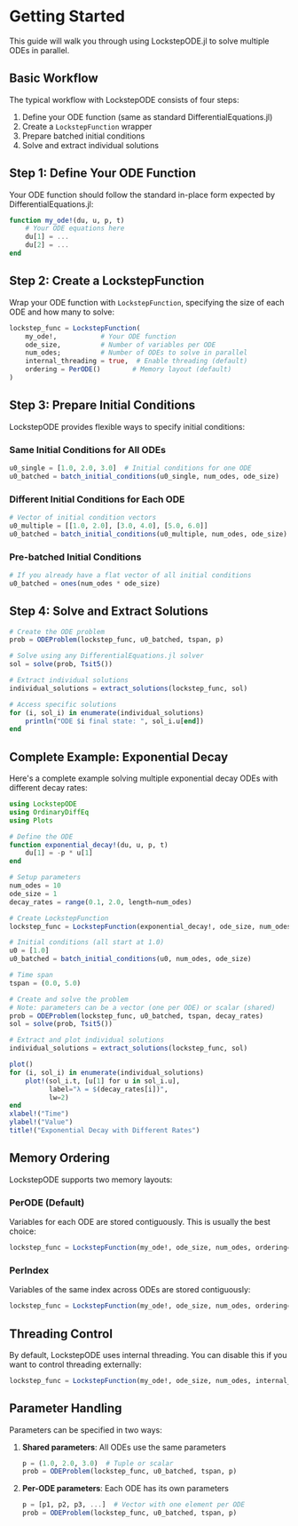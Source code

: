 # Getting Started

This guide will walk you through using LockstepODE.jl to solve multiple ODEs in parallel.

## Basic Workflow

The typical workflow with LockstepODE consists of four steps:

1. Define your ODE function (same as standard DifferentialEquations.jl)
2. Create a `LockstepFunction` wrapper
3. Prepare batched initial conditions
4. Solve and extract individual solutions

## Step 1: Define Your ODE Function

Your ODE function should follow the standard in-place form expected by DifferentialEquations.jl:

```julia
function my_ode!(du, u, p, t)
    # Your ODE equations here
    du[1] = ...
    du[2] = ...
end
```

## Step 2: Create a LockstepFunction

Wrap your ODE function with `LockstepFunction`, specifying the size of each ODE and how many to solve:

```julia
lockstep_func = LockstepFunction(
    my_ode!,           # Your ODE function
    ode_size,          # Number of variables per ODE
    num_odes;          # Number of ODEs to solve in parallel
    internal_threading = true,  # Enable threading (default)
    ordering = PerODE()        # Memory layout (default)
)
```

## Step 3: Prepare Initial Conditions

LockstepODE provides flexible ways to specify initial conditions:

### Same Initial Conditions for All ODEs

```julia
u0_single = [1.0, 2.0, 3.0]  # Initial conditions for one ODE
u0_batched = batch_initial_conditions(u0_single, num_odes, ode_size)
```

### Different Initial Conditions for Each ODE

```julia
# Vector of initial condition vectors
u0_multiple = [[1.0, 2.0], [3.0, 4.0], [5.0, 6.0]]
u0_batched = batch_initial_conditions(u0_multiple, num_odes, ode_size)
```

### Pre-batched Initial Conditions

```julia
# If you already have a flat vector of all initial conditions
u0_batched = ones(num_odes * ode_size)
```

## Step 4: Solve and Extract Solutions

```julia
# Create the ODE problem
prob = ODEProblem(lockstep_func, u0_batched, tspan, p)

# Solve using any DifferentialEquations.jl solver
sol = solve(prob, Tsit5())

# Extract individual solutions
individual_solutions = extract_solutions(lockstep_func, sol)

# Access specific solutions
for (i, sol_i) in enumerate(individual_solutions)
    println("ODE $i final state: ", sol_i.u[end])
end
```

## Complete Example: Exponential Decay

Here's a complete example solving multiple exponential decay ODEs with different decay rates:

```julia
using LockstepODE
using OrdinaryDiffEq
using Plots

# Define the ODE
function exponential_decay!(du, u, p, t)
    du[1] = -p * u[1]
end

# Setup parameters
num_odes = 10
ode_size = 1
decay_rates = range(0.1, 2.0, length=num_odes)

# Create LockstepFunction
lockstep_func = LockstepFunction(exponential_decay!, ode_size, num_odes)

# Initial conditions (all start at 1.0)
u0 = [1.0]
u0_batched = batch_initial_conditions(u0, num_odes, ode_size)

# Time span
tspan = (0.0, 5.0)

# Create and solve the problem
# Note: parameters can be a vector (one per ODE) or scalar (shared)
prob = ODEProblem(lockstep_func, u0_batched, tspan, decay_rates)
sol = solve(prob, Tsit5())

# Extract and plot individual solutions
individual_solutions = extract_solutions(lockstep_func, sol)

plot()
for (i, sol_i) in enumerate(individual_solutions)
    plot!(sol_i.t, [u[1] for u in sol_i.u], 
          label="λ = $(decay_rates[i])", 
          lw=2)
end
xlabel!("Time")
ylabel!("Value")
title!("Exponential Decay with Different Rates")
```

## Memory Ordering

LockstepODE supports two memory layouts:

### PerODE (Default)
Variables for each ODE are stored contiguously. This is usually the best choice:
```julia
lockstep_func = LockstepFunction(my_ode!, ode_size, num_odes, ordering=PerODE())
```

### PerIndex
Variables of the same index across ODEs are stored contiguously:
```julia
lockstep_func = LockstepFunction(my_ode!, ode_size, num_odes, ordering=PerIndex())
```

## Threading Control

By default, LockstepODE uses internal threading. You can disable this if you want to control threading externally:

```julia
lockstep_func = LockstepFunction(my_ode!, ode_size, num_odes, internal_threading=false)
```

## Parameter Handling

Parameters can be specified in two ways:

1. **Shared parameters**: All ODEs use the same parameters
   ```julia
   p = (1.0, 2.0, 3.0)  # Tuple or scalar
   prob = ODEProblem(lockstep_func, u0_batched, tspan, p)
   ```

2. **Per-ODE parameters**: Each ODE has its own parameters
   ```julia
   p = [p1, p2, p3, ...]  # Vector with one element per ODE
   prob = ODEProblem(lockstep_func, u0_batched, tspan, p)
   ```